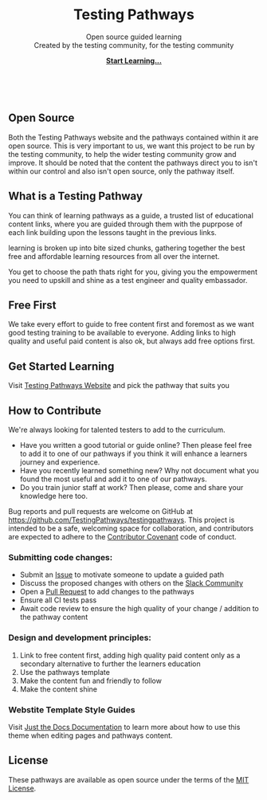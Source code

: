 <p align="center">
    <h1 align="center">Testing Pathways</h1>
    <p align="center">Open source guided learning<br>Created by the testing community, for the testing community</p>
    <p align="center"><strong><a href="http://www.testingpathways.com">Start Learning...</a></strong></p>
    <br><br><br>
</p>

## Open Source

Both the Testing Pathways website and the pathways contained within it are open source. This is very important to us, we want this project to be run by the testing community, to help the wider testing community grow and improve.  It should be noted that the content the pathways direct you to isn't within our control and also isn't open source, only the pathway itself. 

## What is a Testing Pathway

You can think of learning pathways as a guide, a trusted list of educational content links, where you are guided through them with the puprpose of each link building upon the lessons taught in the previous links.

learning is broken up into bite sized chunks, gathering together the best free and affordable learning resources from all over the internet. 

You get to choose the path thats right for you, giving you the empowerment you need to upskill and shine as a test engineer and quality embassador. 

## Free First

We take every effort to guide to free content first and foremost as we want good testing training to be available to everyone.  Adding links to high quality and useful paid content is also ok, but always add free options first.

## Get Started Learning

Visit [Testing Pathways Website](http://www.testingpathways.com) and pick the pathway that suits you

## How to Contribute

We're always looking for talented testers to add to the curriculum.  

- Have you written a good tutorial or guide online?  Then please feel free to add it to one of our pathways if you think it will enhance a learners journey and experience.  
- Have you recently learned something new?  Why not document what you found the most useful and add it to one of our pathways.
- Do you train junior staff at work?  Then please, come and share your knowledge here too.

Bug reports and pull requests are welcome on GitHub at https://github.com/TestingPathways/testingpathways. This project is intended to be a safe, welcoming space for collaboration, and contributors are expected to adhere to the [Contributor Covenant](http://contributor-covenant.org) code of conduct.

### Submitting code changes:

- Submit an [Issue](https://github.com/TestingPathways/testingpathways/issues) to motivate someone to update a guided path
- Discuss the proposed changes with others on the [Slack Community](https://github.com/TestingPathways/testingpathways)
- Open a [Pull Request](https://github.com/TestingPathways/testingpathways/pulls) to add changes to the pathways
- Ensure all CI tests pass
- Await code review to ensure the high quality of your change / addition to the pathway content

### Design and development principles:

1. Link to free content first, adding high quality paid content only as a secondary alternative to further the learners education
2. Use the pathways template
3. Make the content fun and friendly to follow
4. Make the content shine

### Webstite Template Style Guides

Visit [Just the Docs Documentation](https://just-the-docs.github.io/just-the-docs/) to learn more about how to use this theme when editing pages and pathways content.

## License

These pathways are available as open source under the terms of the [MIT License](http://opensource.org/licenses/MIT).
